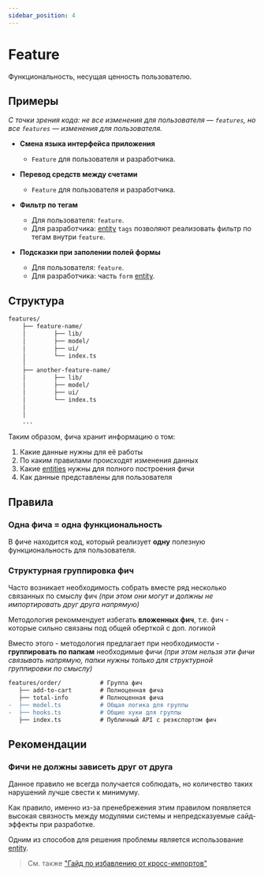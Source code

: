 ```yaml
---
sidebar_position: 4
---
```


# Feature

Функциональность, несущая ценность пользователю.

## Примеры

*С точки зрения кода: не все изменения для пользователя — `features`, но все `features` — изменения для пользователя.*

- **Смена языка интерфейса приложения**
  - `Feature` для пользователя и разработчика.

- **Перевод средств между счетами**
  - `Feature` для пользователя и разработчика.

- **Фильтр по тегам**
  - Для пользователя: `feature`.
  - Для разработчика: [entity](entity.md) `tags` позволяют реализовать фильтр по тегам внутри `feature`.

- **Подсказки при заполении полей формы**
  - Для пользователя: `feature`.
  - Для разработчика: часть `form` [entity](entity.md).

## Структура

```bash
features/
    ├── feature-name/
    │        ├── lib/
    │        ├── model/
    │        ├── ui/
    │        └── index.ts
    │
    ├── another-feature-name/
    │        ├── lib/
    │        ├── model/
    │        ├── ui/
    │        └── index.ts
    │
    │        
    ...
```

Таким образом, фича хранит информацию о том:

1) Какие данные нужны для её работы
1) По каким правилами происходят изменения данных
1) Какие [entities](entity.md) нужны для полного построения фичи
1) Как данные представлены для пользователя

## Правила

### Одна фича = одна функциональность

В фиче находится код, который реализует **одну** полезную функциональность для пользователя.

### Структурная группировка фич

Часто возникает необходимость собрать вместе ряд несколько связанных по смыслу фич *(при этом они могут и должны не импортировать друг друга напрямую)*

Методология рекоммендует избегать **вложенных фич**, т.е. фич - которые сильно связаны под общей оберткой с доп. логикой

Вместо этого - методология предлагает при необходимости - **группировать по папкам** необходимые фичи *(при этом нельзя эти фичи связывать напрямую, папки нужны только для структурной группировки по смыслу)*

```diff
features/order/           # Группа фич
   ├── add-to-cart        # Полноценная фича
   ├── total-info         # Полноценная фича
-  ├── model.ts           # Общая логика для группы
-  ├── hooks.ts           # Общие хуки для группы
   ├── index.ts           # Публичный API с реэкспортом фич
```

## Рекомендации

### Фичи не должны зависеть друг от друга

Данное правило не всегда получается соблюдать, но количество таких нарушений лучше свести к минимуму.

Как правило, именно из-за пренебрежения этим правилом появляется высокая связность между модулями системы и непредсказуемые сайд-эффекты при разработке.

Одним из способов для решения проблемы является использование [entity](entity.md).

> См. также ["Гайд по избавлению от кросс-импортов"](/docs/concepts/low-coupling.md)
